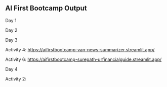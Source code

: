 ## AI First Bootcamp Output

Day 1

Day 2

Day 3

Activity 4: https://aifirstbootcamp-van-news-summarizer.streamlit.app/

Activity 6: https://aifirstbootcamp-surepath-urfinancialguide.streamlit.app/

Day 4

Activity 2:
